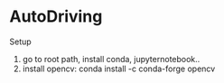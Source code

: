 # AutoDriving

Setup
1. go to root path, install conda, jupyternotebook..
2. install opencv:
    conda install -c conda-forge opencv
